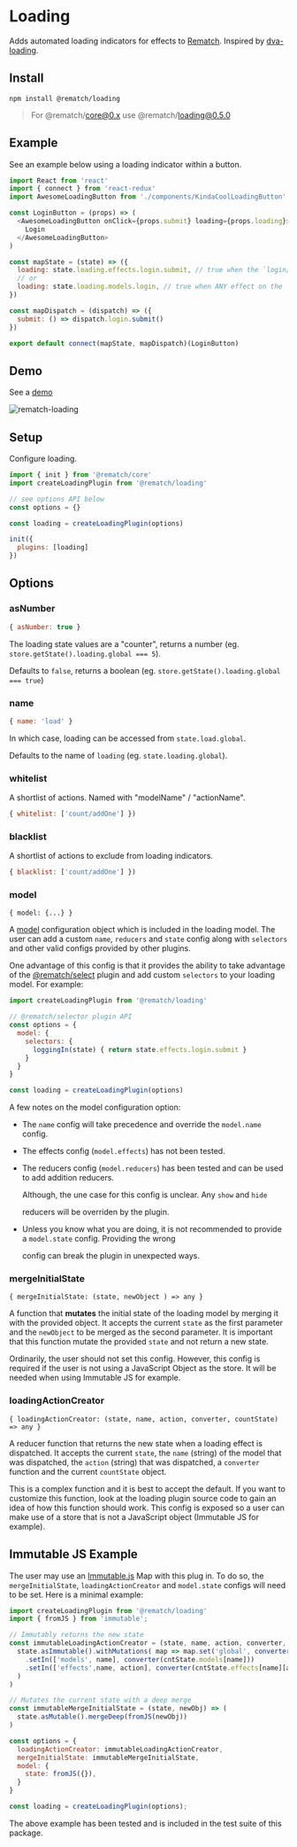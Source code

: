 # Loading

Adds automated loading indicators for effects to [Rematch](https://github.com/rematch/rematch). Inspired by [dva-loading](https://github.com/dvajs/dva-loading).

## Install

```text
npm install @rematch/loading
```

> For @rematch/core@0.x use @rematch/loading@0.5.0

## Example

See an example below using a loading indicator within a button.

```javascript
import React from 'react'
import { connect } from 'react-redux'
import AwesomeLoadingButton from './components/KindaCoolLoadingButton'

const LoginButton = (props) => (
  <AwesomeLoadingButton onClick={props.submit} loading={props.loading}>
    Login
  </AwesomeLoadingButton>
)

const mapState = (state) => ({
  loading: state.loading.effects.login.submit, // true when the `login/submit` effect is running
  // or
  loading: state.loading.models.login, // true when ANY effect on the `login` model is running
})

const mapDispatch = (dispatch) => ({
  submit: () => dispatch.login.submit()
})

export default connect(mapState, mapDispatch)(LoginButton)
```

## Demo

See a [demo](https://github.com/rematch/rematch/tree/master/plugins/loading/examples/react-loading-example)

![rematch-loading](https://user-images.githubusercontent.com/4660659/33303781-00c786b2-d3ba-11e7-8216-1b2b8eebbf85.gif)

## Setup

Configure loading.

```javascript
import { init } from '@rematch/core'
import createLoadingPlugin from '@rematch/loading'

// see options API below
const options = {}

const loading = createLoadingPlugin(options)

init({
  plugins: [loading]
})
```

## Options

### asNumber

```javascript
{ asNumber: true }
```

The loading state values are a "counter", returns a number \(eg. `store.getState().loading.global === 5`\).

Defaults to `false`, returns a boolean \(eg. `store.getState().loading.global === true`\)

### name

```javascript
{ name: 'load' }
```

In which case, loading can be accessed from `state.load.global`.

Defaults to the name of `loading` \(eg. `state.loading.global`\).

### whitelist

A shortlist of actions. Named with "modelName" / "actionName".

```javascript
{ whitelist: ['count/addOne'] })
```

### blacklist

A shortlist of actions to exclude from loading indicators.

```javascript
{ blacklist: ['count/addOne'] })
```

### model

`{ model: {...} }`

A [model](https://github.com/rematch/rematch/blob/master/docs/api.md#model) configuration object which is included in the loading model. The user can add a custom `name`, `reducers` and `state` config along with `selectors` and other valid configs provided by other plugins.

One advantage of this config is that it provides the ability to take advantage of the [@rematch/select](https://github.com/rematch/rematch/blob/master/plugins/select/README.md) plugin and add custom `selectors` to your loading model. For example:

```javascript
import createLoadingPlugin from '@rematch/loading'

// @rematch/selector plugin API
const options = {
  model: {
    selectors: {
      loggingIn(state) { return state.effects.login.submit }
    }
  }
}

const loading = createLoadingPlugin(options)
```

A few notes on the model configuration option:

* The `name` config will take precedence and override the `model.name` config.
* The effects config \(`model.effects`\) has not been tested.
* The reducers config \(`model.reducers`\) has been tested and can be used to add addition reducers.

  Although, the une case for this config is unclear. Any `show` and `hide`

  reducers will be overriden by the plugin.

* Unless you know what you are doing, it is not recommended to provide a `model.state` config. Providing the wrong

  config can break the plugin in unexpected ways.

### mergeInitialState

`{ mergeInitialState: (state, newObject ) => any }`

A function that **mutates** the initial state of the loading model by merging it with the provided object. It accepts the current `state` as the first parameter and the `newObject` to be merged as the second parameter. It is important that this function mutate the provided `state` and not return a new state.

Ordinarily, the user should not set this config. However, this config is required if the user is not using a JavaScript Object as the store. It will be needed when using Immutable JS for example.

### loadingActionCreator

`{ loadingActionCreator: (state, name, action, converter, countState) => any }`

A reducer function that returns the new state when a loading effect is dispatched. It accepts the current `state`, the `name` \(string\) of the model that was dispatched, the `action` \(string\) that was dispatched, a `converter` function and the current `countState` object.

This is a complex function and it is best to accept the default. If you want to customize this function, look at the loading plugin source code to gain an idea of how this function should work. This config is exposed so a user can make use of a store that is not a JavaScript object \(Immutable JS for example\).

## Immutable JS Example

The user may use an [Immutable.js](https://facebook.github.io/immutable-js/) Map with this plug in. To do so, the `mergeInitialState`, `loadingActionCreator` and `model.state` configs will need to be set. Here is a minimal example:

```javascript
import createLoadingPlugin from '@rematch/loading'
import { fromJS } from 'immutable';

// Immutably returns the new state
const immutableLoadingActionCreator = (state, name, action, converter, cntState) => (
  state.asImmutable().withMutations( map => map.set('global', converter(cntState.global))
    .setIn(['models', name], converter(cntState.models[name]))
    .setIn(['effects',name, action], converter(cntState.effects[name][action]))
  )
)

// Mutates the current state with a deep merge
const immutableMergeInitialState = (state, newObj) => (
  state.asMutable().mergeDeep(fromJS(newObj))
)

const options = {
  loadingActionCreator: immutableLoadingActionCreator,
  mergeInitialState: immutableMergeInitialState,
  model: {
    state: fromJS({}),
  }
}

const loading = createLoadingPlugin(options);
```

The above example has been tested and is included in the test suite of this package.

